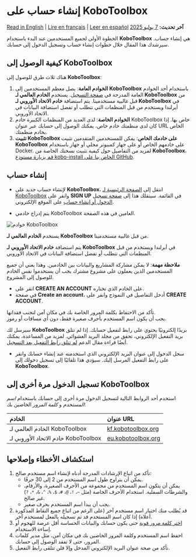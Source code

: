 # إنشاء حساب على KoboToolbox
<a href="../creating_account.html">Read in English</a> | <a href="../fr/creating_account.html">Lire en français</a> | <a href="../es/creating_account.html">Leer en español</a>
**آخر تحديث:** <a href="https://github.com/kobotoolbox/docs/blob/3f98ef1e3a2fac6bfbeb92b4af9c7fefb28d8d41/source/creating_account.md" class="reference">7 يوليو 2025</a>

الخطوة الأولى لجميع المستخدمين عند البدء باستخدام **KoboToolbox** هي
إنشاء حساب. سيرشدك هذا المقال خلال خطوات إنشاء
حساب وتسجيل الدخول إلى حسابك.

## كيفية الوصول إلى KoboToolbox

هناك ثلاث طرق للوصول إلى **KoboToolbox**:

1. **الخوادم العامة**: يصل معظم المستخدمين إلى **KoboToolbox** باستخدام أحد الخوادم العامة
   المدرجة في [صفحة التسجيل](https://www.kobotoolbox.org/sign-up/).
   يستخدم **الخادم العالمي لـ KoboToolbox** من قبل غالبية مستخدمينا. يتم استضافة
   **خادم الاتحاد الأوروبي لـ KoboToolbox** في أيرلندا ويستخدم من قبل
   المنظمات التي تتطلب أو تفضل استضافة البيانات في الاتحاد الأوروبي.
1. **الخوادم الخاصة**: لدى العديد من المنظمات الكبيرة خادم KoboToolbox
   خاص بها. إذا كان لدى منظمتك خادم خاص، يمكنك الوصول
   إلى حسابك عبر عنوان URL الخاص بخادم منظمتك.
1. **تثبيت KoboToolbox على خادمك الخاص**: يمكن للمستخدمين المتقدمين تثبيت
   **KoboToolbox** على خادمهم الخاص أو على جهاز كمبيوتر محلي أو جهاز باستخدام Docker. لمزيد من
   التفاصيل حول كيفية تثبيت نسختك الخاصة من **KoboToolbox**،
   [قم بزيارة مستودع kobo-install الخاص بنا على GitHub](https://github.com/kobotoolbox/kobo-install).

## إنشاء حساب

- لإنشاء حساب جديد على **KoboToolbox**، انتقل إلى
  [الصفحة الرئيسية لـ KoboToolbox](https://kobotoolbox.org) وانقر على **SIGN UP** في
  القائمة. سينقلك هذا إلى
  [صفحة تسجيل الدخول أو إنشاء حساب](https://www.kobotoolbox.org/sign-up/) على
  الموقع الإلكتروني.

- يتم إدراج خادمي KoboToolbox العامين في هذه الصفحة.

![خوادم KoboToolbox](images/creating_account/servers-2023.png)

يستخدم **الخادم العالمي لـ KoboToolbox** من قبل غالبية مستخدمينا.

يتم استضافة **خادم الاتحاد الأوروبي لـ KoboToolbox** في أيرلندا ويستخدم من قبل
المنظمات التي تتطلب أو تفضل استضافة البيانات في الاتحاد الأوروبي.

<p class="note">
  <b>ملاحظة مهمة</b>: لا يمكن مشاركة المشاريع والبيانات بين الخادمين. وهذا يعني أن جميع المستخدمين الذين يعملون على مشروع مشترك يجب أن يستخدموا نفس الخادم للوصول إلى المشروع.
</p>

- انقر على **CREATE AN ACCOUNT** على الخادم الذي تختاره.
- في صفحة **Create an account**، أدخل التفاصيل في النموذج وانقر على
  **CREATE ACCOUNT**.

<p class="note">
  تأكد من الاحتفاظ بكلمة المرور الخاصة بك في مكان آمن لتجنب فقدانها. <br />
  يجب أن يكون اسم المستخدم بأحرف صغيرة فقط، دون أي مسافات أو رموز.
</p>

سيرسل لك **KoboToolbox** بريدًا إلكترونيًا يحتوي على رابط لتفعيل حسابك. إذا
لم تتلق بريد التفعيل الإلكتروني، تحقق من مجلد البريد العشوائي. لمزيد من المساعدة، يمكنك
أيضًا قراءة مقال الدعم
[لم تتلق رابط التفعيل بعد التسجيل](activation_link.md).

- سجل الدخول إلى عنوان البريد الإلكتروني الذي استخدمته عند إنشاء حسابك وانقر على
  رابط التفعيل المرسل إليك. سيؤدي هذا تلقائيًا إلى تسجيل دخولك إلى
  **KoboToolbox**.

## تسجيل الدخول مرة أخرى إلى KoboToolbox

استخدم أحد الروابط التالية لتسجيل الدخول مرة أخرى إلى حسابك باستخدام
_اسم المستخدم_ و _كلمة المرور_ الخاصين بك:

| الخادم                            | عنوان URL                                                                           |
| :-------------------------------- | :---------------------------------------------------------------------------- |
| الخادم العالمي لـ KoboToolbox         | <a href="https://kf.kobotoolbox.org" class="reference">kf.kobotoolbox.org</a> |
| خادم الاتحاد الأوروبي لـ KoboToolbox | <a href="https://eu.kobotoolbox.org" class="reference">eu.kobotoolbox.org</a> |

## استكشاف الأخطاء وإصلاحها

1. تأكد من اتباع الإرشادات المدرجة أدناه لإنشاء اسم مستخدم صالح:
   - يمكن أن يتراوح طول اسم المستخدم من 2 إلى 30 حرفًا.
   - يمكن أن يتكون اسم المستخدم من مجموعة من الأحرف الصغيرة،
     والأرقام، والشرطات السفلية. استخدام الأحرف الخاصة (مثل `~`، `!`، `@`،
     `#`، `$`، `%`، `^`، `&`، `*`، `?`) غير صالح.
   - يجب أن يبدأ اسم المستخدم بحرف صغير.
2. قد يُطلب منك اختيار اسم مستخدم آخر (على الرغم من اتباع جميع
   النقاط المذكورة أعلاه) إذا كان اسم المستخدم قد تم تسجيله بالفعل لمستخدم
   آخر.
3. [اختر كلمة مرور قوية](https://support.microsoft.com/en-us/windows/create-and-use-strong-passwords-c5cebb49-8c53-4f5e-2bc4-fe357ca048eb)
   حتى يكون حسابك والبيانات الحساسة أقل عرضة للهجوم أو
   إساءة الاستخدام.
4. احفظ اسم المستخدم وكلمة المرور الخاصين بك في مكان آمن، مثل مدير كلمات المرور،
   حتى لا تفقد الوصول إلى حسابك.
5. تأكد من صحة عنوان البريد الإلكتروني المدخل وإلا فلن تتلقى
   رابط التفعيل.